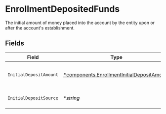 # EnrollmentDepositedFunds

The initial amount of money placed into the account by the entity upon or after the account's establishment.


## Fields

| Field                                                                                                   | Type                                                                                                    | Required                                                                                                | Description                                                                                             | Example                                                                                                 |
| ------------------------------------------------------------------------------------------------------- | ------------------------------------------------------------------------------------------------------- | ------------------------------------------------------------------------------------------------------- | ------------------------------------------------------------------------------------------------------- | ------------------------------------------------------------------------------------------------------- |
| `InitialDepositAmount`                                                                                  | [*components.EnrollmentInitialDepositAmount](../../models/components/enrollmentinitialdepositamount.md) | :heavy_minus_sign:                                                                                      | The initial deposit amount in USD                                                                       | 234.34                                                                                                  |
| `InitialDepositSource`                                                                                  | **string*                                                                                               | :heavy_minus_sign:                                                                                      | The source of the initial deposit                                                                       | Product Revenue                                                                                         |